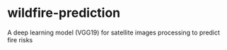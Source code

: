 # wildfire-prediction
A deep learning model (VGG19) for satellite images processing to predict fire risks
